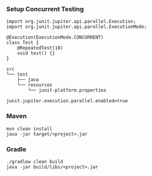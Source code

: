 ### Setup Concurrent Testing

```
import org.junit.jupiter.api.parallel.Execution;
import org.junit.jupiter.api.parallel.ExecutionMode;

@Execution(ExecutionMode.CONCURRENT)
class Test {
    @RepeatedTest(10)
    void test() {}
}

src
└── test
    ├── java
    └── resources
        └── junit-platform.properties

junit.jupiter.execution.parallel.enabled=true
```

### Maven

```
mvn clean install
java -jar target/<project>.jar
```

### Gradle

```
./gradlew clean build
java -jar build/libs/<project>.jar
```
